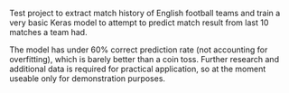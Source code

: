 Test project to extract match history of English football teams and train a very basic Keras model to attempt to predict match result from last 10 matches a team had.

The model has under 60% correct prediction rate (not accounting for overfitting), which is barely better than a coin toss. Further research and additional data is required for practical application, so at the moment useable only for demonstration purposes.